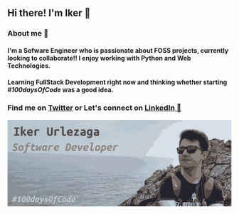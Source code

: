## Hi there! I'm Iker :wave:

### About me :thought_balloon: 
#### I'm a Sofware Engineer who is passionate about FOSS projects, currently looking to collaborate!! I enjoy working with Python and Web Technologies.

#### Learning FullStack Development right now and thinking whether starting _**#100daysOfCode**_ was a good idea. 


### Find me on [Twitter](https://twitter.com/ikerUrle) or Let's connect on [LinkedIn :briefcase:](https://www.linkedin.com/in/ikerurle/)

![ikerUrle header image](https://github.com/ikerUrle/ikerUrle/blob/master/header_image.png)
